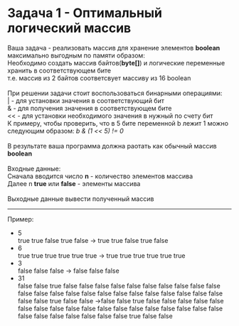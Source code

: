 # Задача 1 - Оптимальный логический массив

Ваша задача - реализовать массив для хранение элементов **boolean** максимально выгодным по памяти образом:<br>
Необходимо создать массив байтов(**byte[]**) и логические переменные хранить в соответствующем бите<br>
т.е. массив из 2 байтов соответсвует массиву из 16 boolean<br>
<br>
При решении задачи стоит воспользоваться бинарными операциями:<br>
| - для установки значения в соответствующий бит<br>
& - для получения значения в соответствующем бите<br>
<< - для установки необходимого значения в нужный по счету бит<br>
К примеру, чтобы проверить, что в 5 бите переменной b лежит 1 можно следующим образом: _b & (1 << 5) != 0_<br>
<br>
В результате ваша программа должна раотать как обычный массив **boolean**<br>
<br>
Входные данные:<br>
Сначала вводится число **n** - количество элементов массива<br>
Далее n **true** или **false** - элементы массива<br>
<br>
Выходные данные вывести полученный массив<br>

---

Пример:
* 5<br>true true false true false -> true true false true false<br>
* 6<br>true true true true true true -> true true true true true true<br>
* 3<br>false false false -> false false false <br>
* 31<br>false false true false false false false false false false false false false false false false false false false false false false false false false false false false true false false ->false false true false false false false false false false false false false false false false false false false false false false false false false false false false true false false <br>
